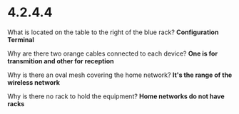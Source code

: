 4.2.4.4
===
What is located on the table to the right of the blue rack? **Configuration Terminal**  

Why are there two orange cables connected to each device? **One is for transmition and other for reception**  

Why is there an oval mesh covering the home network? **It's the range of the wireless network**  

Why is there no rack to hold the equipment? **Home networks do not have racks**  


